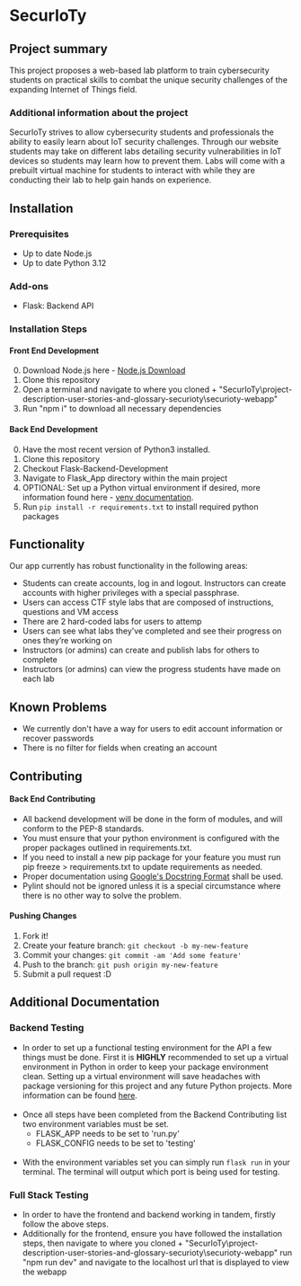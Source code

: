 # SecurIoTy

## Project summary

This project proposes a web-based lab platform to train cybersecurity students on practical skills to combat the unique security challenges of the expanding Internet of Things field.

### Additional information about the project

SecurIoTy strives to allow cybersecurity students and professionals the ability to easily learn about IoT security challenges. Through our website students may take on different labs detailing security vulnerabilities in IoT devices so students may learn how to prevent them. Labs will come with a prebuilt virtual machine for students to interact with while they are conducting their lab to help gain hands on experience.

## Installation

### Prerequisites

- Up to date Node.js
- Up to date Python 3.12

### Add-ons

- Flask: Backend API

### Installation Steps

#### Front End Development
0. Download Node.js here - [Node.js Download](https://nodejs.org/en/download)
1. Clone this repository
2. Open a terminal and navigate to where you cloned + "SecurIoTy\project-description-user-stories-and-glossary-securioty\securioty-webapp"
3. Run "npm i" to download all necessary dependencies


#### Back End Development
0. Have the most recent version of Python3 installed.
1. Clone this repository
2. Checkout Flask-Backend-Development
3. Navigate to Flask_App directory within the main project
4. OPTIONAL: Set up a Python virtual environment if desired, more information found here - [venv documentation](https://docs.python.org/3/library/venv.html).
5. Run `pip install -r requirements.txt` to install required python packages


## Functionality
Our app currently has robust functionality in the following areas:
* Students can create accounts, log in and logout. Instructors can create accounts with higher privileges with a special passphrase.
* Users can access CTF style labs that are composed of instructions, questions and VM access
* There are 2 hard-coded labs for users to attemp
* Users can see what labs they’ve completed and see their progress on ones they’re working on
* Instructors (or admins) can create and publish labs for others to complete
* Instructors (or admins) can view the progress students have made on each lab


## Known Problems
* We currently don't have a way for users to edit account information or recover passwords
* There is no filter for fields when creating an account


## Contributing

#### Back End Contributing
- All backend development will be done in the form of modules, and will conform to the PEP-8 standards. 
- You must ensure that your python environment is configured with the proper packages outlined in requirements.txt. 
- If you need to install a new pip package for your feature you must run pip freeze > requirements.txt to update requirements as needed. 
- Proper documentation using [Google's Docstring Format](https://google.github.io/styleguide/pyguide.html) shall be used.
- Pylint should not be ignored unless it is a special circumstance where there is no other way to solve the problem.

#### Pushing Changes
1. Fork it!
2. Create your feature branch: `git checkout -b my-new-feature`
3. Commit your changes: `git commit -am 'Add some feature'`
4. Push to the branch: `git push origin my-new-feature`
5. Submit a pull request :D

## Additional Documentation

### Backend Testing
- In order to set up a functional testing environment for the API a few things must be done. First it is **HIGHLY** 
recommended to set up a virtual environment in Python in order to keep your package environment clean. Setting up
a virtual environment will save headaches with package versioning for this project and any future Python projects.
More information can be found [here](https://docs.python.org/3/library/venv.html). </br></br>
- Once all steps have been completed from the Backend Contributing list two environment variables must be set.
  - FLASK_APP needs to be set to 'run.py'
  - FLASK_CONFIG needs to be set to 'testing' </br></br>
- With the environment variables set you can simply run `flask run` in your terminal. The terminal will output which
port is being used for testing.

### Full Stack Testing
- In order to have the frontend and backend working in tandem, firstly follow the above steps.
- Additionally for the frontend, ensure you have followed the installation steps, then navigate to where you cloned + "SecurIoTy\project-description-user-stories-and-glossary-securioty\securioty-webapp" run "npm run dev" and navigate to the localhost url that is displayed to view the webapp
